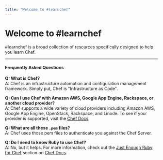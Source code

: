 ```yaml
---
title: "Welcome to #learnchef"
---
```


# Welcome to #learnchef
\#learnchef is a broad collection of resources specifically designed to help you learn Chef.

- - -

#### Frequently Asked Questions

**Q: What is Chef?**<br>
A: Chef is an infrastructure automation and configuration management framework. Simply put, Chef is "Infrastructure as Code".

**Q: Can I use Chef with Amazon AWS, Google App Engine, Rackspace, or another cloud provider?**<br>
A: Chef supports a wide variety of cloud providers including Amazon AWS, Google App Engine, OpenStack, Rackspace, and Linode. To see if your provider is supported, visit the [Chef Docs](http://docs.opscode.com).

**Q: What are all these `.pem` files?**<br>
A: Chef uses those pem files to authenticate you against the Chef Server.

**Q: Do I need to know Ruby to use Chef?**<br>
A: No, but it helps. For more information, check out the [Just Enough Ruby for Chef](http://docs.opscode.com/just_enough_ruby_for_chef.html) section on [Chef Docs](http://docs.opscode.com).
